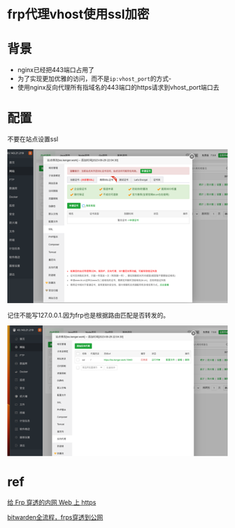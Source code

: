 # frp代理vhost使用ssl加密




# 背景

- nginx已经把443端口占用了
- 为了实现更加优雅的访问，而不是`ip:vhost_port`的方式-
- 使用nginx反向代理所有指域名的443端口的https请求到vhost_port端口去



# 配置

不要在站点设置ssl

![image-20230630001554800](https://raw.githubusercontent.com/kengerlwl/kengerlwl.github.io/master/image/11bf76605aba903c1ec0b31c60df5727/d3ab6b082bdd7072479cf6501421994e.png)



记住不能写127.0.0.1.因为frp也是根据路由匹配是否转发的。

![image-20230630001541198](https://raw.githubusercontent.com/kengerlwl/kengerlwl.github.io/master/image/11bf76605aba903c1ec0b31c60df5727/b3f2ff4cc0a6f7e5a3a5368b0fba52d8.png)









# ref

[给 Frp 穿透的内网 Web 上 https](https://blog.csdn.net/boazheng/article/details/113805793?spm=1001.2101.3001.6650.2&utm_medium=distribute.pc_relevant.none-task-blog-2%7Edefault%7ECTRLIST%7ERate-2-113805793-blog-121888173.235%5Ev38%5Epc_relevant_default_base&depth_1-utm_source=distribute.pc_relevant.none-task-blog-2%7Edefault%7ECTRLIST%7ERate-2-113805793-blog-121888173.235%5Ev38%5Epc_relevant_default_base&utm_relevant_index=3)

[bitwarden全流程，frps穿透到公网](https://sspai.com/post/61976)


